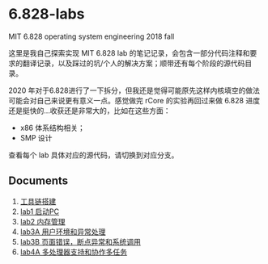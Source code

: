 # 6.828-labs 

MIT 6.828 operating system engineering 2018 fall 

这里是我自己探索实现 MIT 6.828 lab 的笔记记录，会包含一部分代码注释和要求的翻译记录，以及踩过的坑/个人的解决方案；顺带还有每个阶段的源代码目录。

2020 年对于6.828进行了一下拆分，但我还是觉得可能原先这样内核填空的做法可能会对自己来说更有意义一点。感觉做完 rCore 的实验再回过来做 6.828 进度还是挺快的...收获还是非常大的，比如在这些方面：

- x86 体系结构相关；
- SMP 设计

查看每个 lab 具体对应的源代码，请切换到对应分支。

## Documents

1. [工具链搭建](notes/工具链.md)
2. [lab1 启动PC](notes/lab1.md)
3. [lab2 内存管理](notes/lab2.md)
4. [lab3A 用户环境和异常处理](notes/lab3A.md)
5. [lab3B 页面错误，断点异常和系统调用](notes/lab3B.md)
6. [lab4A 多处理器支持和协作多任务](notes/lab4A.md)


